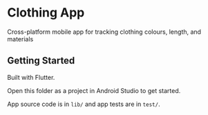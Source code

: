 # Clothing App

Cross-platform mobile app for tracking clothing colours, length, and materials

## Getting Started

Built with Flutter.

Open this folder as a project in Android Studio to get started.

App source code is in `lib/` and app tests are in `test/`.
